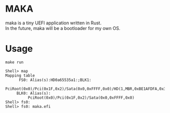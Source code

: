 # MAKA
maka is a tiny UEFI application written in Rust.  
In the future, maka will be a bootloader for my own OS.

# Usage
```
make run

Shell> map
Mapping table
      FS0: Alias(s):HD0a65535a1:;BLK1:
          PciRoot(0x0)/Pci(0x1F,0x2)/Sata(0x0,0xFFFF,0x0)/HD(1,MBR,0xBE1AFDFA,0x3F,0xFBFC1)
     BLK0: Alias(s):
          PciRoot(0x0)/Pci(0x1F,0x2)/Sata(0x0,0xFFFF,0x0)
Shell> fs0:
Shell> fs0: maka.efi
```
